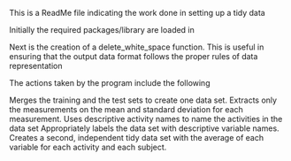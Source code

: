 This is a ReadMe file indicating the work done in setting up a tidy data

Initially the required packages/library are loaded in

Next is the creation of a delete_white_space function. This is useful in ensuring that the output data format follows the proper rules of data representation

The actions taken by the program include the following 

Merges the training and the test sets to create one data set.
Extracts only the measurements on the mean and standard deviation for each measurement. 
Uses descriptive activity names to name the activities in the data set
Appropriately labels the data set with descriptive variable names. 
Creates a second, independent tidy data set with the average of each variable for each activity and each subject. 

